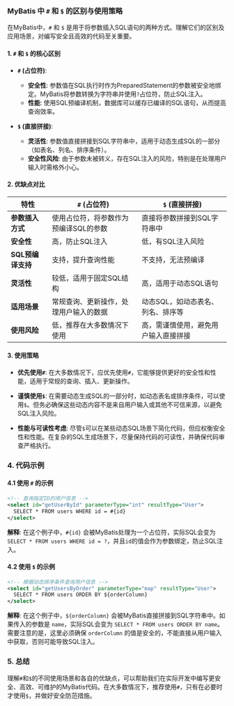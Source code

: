 ### MyBatis 中 `#` 和 `$` 的区别与使用策略

在MyBatis中，`#` 和 `$` 是用于将参数插入SQL语句的两种方式。理解它们的区别及应用场景，对编写安全且高效的代码至关重要。

#### 1. `#` 和 `$` 的核心区别

- **`#` (占位符)**: 
  - **安全性**: 参数值在SQL执行时作为PreparedStatement的参数被安全地绑定。MyBatis将参数转换为字符串并使用`?`占位符，防止SQL注入。
  - **性能**: 使用SQL预编译机制，数据库可以缓存已编译的SQL语句，从而提高查询效率。

- **`$` (直接拼接)**:
  - **灵活性**: 参数值直接拼接到SQL字符串中，适用于动态生成SQL的一部分（如表名、列名、排序条件）。
  - **安全性风险**: 由于参数未被转义，存在SQL注入的风险，特别是在处理用户输入时需格外小心。

#### 2. 优缺点对比

| 特性                | `#` (占位符)                              | `$` (直接拼接)                        |
|---------------------|-------------------------------------------|---------------------------------------|
| **参数插入方式**    | 使用占位符，将参数作为预编译SQL的参数     | 直接将参数拼接到SQL字符串中           |
| **安全性**          | 高，防止SQL注入                           | 低，有SQL注入风险                     |
| **SQL预编译支持**   | 支持，提升查询性能                        | 不支持，无法预编译                    |
| **灵活性**          | 较低，适用于固定SQL结构                   | 高，适用于动态SQL语句                 |
| **适用场景**        | 常规查询、更新操作，处理用户输入的数据    | 动态SQL，如动态表名、列名、排序等     |
| **使用风险**        | 低，推荐在大多数情况下使用                | 高，需谨慎使用，避免用户输入直接拼接 |

#### 3. 使用策略

- **优先使用`#`**: 在大多数情况下，应优先使用`#`，它能够提供更好的安全性和性能，适用于常规的查询、插入、更新操作。
  
- **谨慎使用`$`**: 在需要动态生成SQL的一部分时，如动态表名或排序条件，可以使用`$`。但务必确保这些动态内容不是来自用户输入或其他不可信来源，以避免SQL注入风险。

- **性能与可读性考虑**: 尽管`$`可以在某些动态SQL场景下简化代码，但应权衡安全性和性能。在复杂的SQL生成场景下，尽量保持代码的可读性，并确保代码审查严格执行。

### 4. 代码示例

#### 4.1 使用 `#` 的示例

```xml
<!-- 查询指定ID的用户信息 -->
<select id="getUserById" parameterType="int" resultType="User">
  SELECT * FROM users WHERE id = #{id}
</select>
```

**解释**: 在这个例子中，`#{id}` 会被MyBatis处理为一个占位符，实际SQL会变为 `SELECT * FROM users WHERE id = ?`，并且`id`的值会作为参数绑定，防止SQL注入。

#### 4.2 使用 `$` 的示例

```xml
<!-- 根据动态排序条件查询用户信息 -->
<select id="getUsersByOrder" parameterType="map" resultType="User">
  SELECT * FROM users ORDER BY ${orderColumn}
</select>
```

**解释**: 在这个例子中，`${orderColumn}` 会被MyBatis直接拼接到SQL字符串中。如果传入的参数是 `name`，实际SQL会变为 `SELECT * FROM users ORDER BY name`。需要注意的是，这里必须确保 `orderColumn` 的值是安全的，不能直接从用户输入中获取，否则可能导致SQL注入。

### 5. 总结

理解`#`和`$`的不同使用场景和各自的优缺点，可以帮助我们在实际开发中编写更安全、高效、可维护的MyBatis代码。在大多数情况下，推荐使用`#`，只有在必要时才使用`$`，并做好安全防范措施。